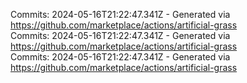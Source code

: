 Commits: 2024-05-16T21:22:47.341Z - Generated via https://github.com/marketplace/actions/artificial-grass
<br>
Commits: 2024-05-16T21:22:47.341Z - Generated via https://github.com/marketplace/actions/artificial-grass
<br>
Commits: 2024-05-16T21:22:47.341Z - Generated via https://github.com/marketplace/actions/artificial-grass
<br>
